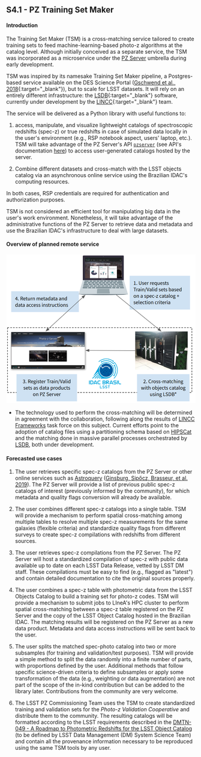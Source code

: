 ## S4.1 - PZ Training Set Maker 

#### Introduction

The Training Set Maker (TSM) is a cross-matching service tailored to create training sets to feed machine-learning-based photo-z algorithms at the catalog level. Although initially conceived as a separate service, the TSM was incorporated as a microservice under the [PZ Server](https://linea-it.github.io/pz-lsst-inkind-doc/s4_2/) umbrella during early development. 

TSM was inspired by its namesake Training Set Maker pipeline, a Postgres-based service available on the DES Science Portal ([Gschwend et al., 2018](https://www.sciencedirect.com/science/article/abs/pii/S2213133718300891?via%3Dihub){:target="_blank"}), but to scale for LSST datasets. It will rely on an entirely different infrastructure: the [LSDB](https://github.com/astronomy-commons/lsdb){:target="_blank"} software, currently under development by the [LINCC](https://www.lsstcorporation.org/lincc/frameworks){:target="_blank"} team.

The service will be delivered as a Python library with useful functions to: 
    
1. access, manipulate, and visualize lightweight catalogs of spectroscopic redshifts (spec-z) or true redshifts in case of simulated data locally in the user's environment (e.g., RSP notebook aspect, users' laptop, etc.). TSM will take advantage of the PZ Server's API [`pzserver`](https://github.com/linea-it/pzserver) (see API's documentation [here](https://linea-it.github.io/pzserver/)) to access user-generated catalogs hosted by the server.
     
2. Combine different datasets and cross-match with the LSST objects catalog via an asynchronous online service using the Brazilian IDAC's computing resources.

In both cases, RSP credentials are required for authentication and authorization purposes. 
 
TSM is not considered an efficient tool for manipulating big data in the user's work environment. Nonetheless, it will take advantage of the administrative functions of the PZ Server to retrieve data and metadata and use the Brazilian IDAC's infrastructure to deal with large datasets. 

#### Overview of planned remote service 

![Training Set creation cycle](tsm_idac.png)
* The technology used to perform the cross-matching will be determined in agreement with the collaboration, following along the results of [LINCC Frameworks](https://www.lsstcorporation.org/lincc/frameworks) task force on this subject. Current efforts point to the adoption of catalog files using a partitioning schema based on [HIPSCat](https://github.com/astronomy-commons/hipscat) and the matching done in massive parallel processes orchestrated by [LSDB](https://github.com/astronomy-commons/lsdb), both under development. 
     

#### Forecasted use cases

1. The user retrieves specific spec-z catalogs from the PZ Server or other online services such as [Astroquery](https://astroquery.readthedocs.io/en/latest/) ([Ginsburg, Sipőcz, Brasseur, et al. 2019](https://ui.adsabs.harvard.edu/abs/2019AJ....157...98G/abstract)). The PZ Server will provide a list of previous public spec-z catalogs of interest (previously informed by the community), for which metadata and quality flags conversion will already be available. 

2. The user combines different spec-z catalogs into a single table. TSM will provide a mechanism to perform spatial cross-matching among multiple tables to resolve multiple spec-z measurements for the same galaxies (flexible criteria) and standardize quality flags from different surveys to create spec-z compilations with redshifts from different sources. 

3. The user retrieves spec-z compilations from the PZ Server. The PZ Server will host a standardized compilation of spec-z with public data available up to date on each LSST Data Release, vetted by LSST DM staff. These compilations must be easy to find (e.g., flagged as "latest") and contain detailed documentation to cite the original sources properly. 

4. The user combines a spec-z table with photometric data from the LSST Objects Catalog to build a training set for photo-z codes. TSM will provide a mechanism to submit jobs to LIneA's HPC cluster to perform spatial cross-matching between a spec-z table registered on the PZ Server and the copy of the LSST Object Catalog hosted in the Brazilian IDAC. The matching results will be registered on the PZ Server as a new data product. Metadata and data access instructions will be sent back to the user.

5. The user splits the matched spec-photo catalog into two or more subsamples (for training and validation/test purposes). TSM will provide a simple method to split the data randomly into a finite number of parts, with proportions defined by the user. Additional methods that follow specific science-driven criteria to define subsamples or apply some transformation of the data (e.g., weighting or data augmentation) are not part of the scope of the in-kind contribution but can be added to the library later. Contributions from the community are very welcome. 

6. The LSST PZ Commissioning Team uses the TSM to create standardized training and validation sets for the _Photo-z Validation Cooperative_ and distribute them to the community. The resulting catalogs will be formatted according to the LSST requirements described in the [DMTN-049 - A Roadmap to Photometric Redshifts for the LSST Object Catalog](https://dmtn-049.lsst.io/) (to be defined by LSST Data Management (DM) System Science Team) and contain all the provenance information necessary to be reproduced using the same TSM tools by any user. 

